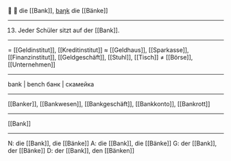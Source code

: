 🏦 🔴 die [[Bank]], [baŋk](https://youglish.com/pronounce/Bank/german)
die [[Bänke]]

---
13. Jeder Schüler sitzt auf der [[Bank]].

---
= [[Geldinstitut]], [[Kreditinstitut]]
≈ [[Geldhaus]], [[Sparkasse]], [[Finanzinstitut]], [[Geldgeschäft]], [[Stuhl]], [[Tisch]]
≠ [[Börse]], [[Unternehmen]]

---
bank | bench
банк | скамейка

---
[[Banker]], [[Bankwesen]], [[Bankgeschäft]], [[Bankkonto]], [[Bankrott]]

---
[[Bank]]


---
N: die [[Bank]], die [[Bänke]]
A: die [[Bank]], die [[Bänke]]
G: der [[Bank]], der [[Bänke]]
D: der [[Bank]], den [[Bänken]]

